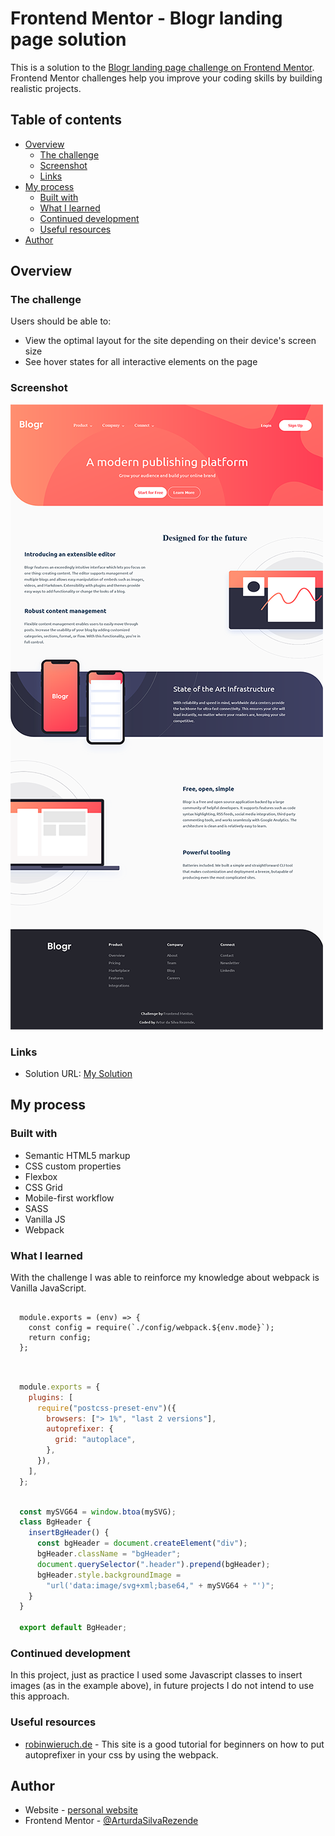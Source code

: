 # Frontend Mentor - Blogr landing page solution

This is a solution to the [Blogr landing page challenge on Frontend Mentor](https://www.frontendmentor.io/challenges/blogr-landing-page-EX2RLAApP). Frontend Mentor challenges help you improve your coding skills by building realistic projects.

## Table of contents

- [Overview](#overview)
  - [The challenge](#the-challenge)
  - [Screenshot](#screenshot)
  - [Links](#links)
- [My process](#my-process)
  - [Built with](#built-with)
  - [What I learned](#what-i-learned)
  - [Continued development](#continued-development)
  - [Useful resources](#useful-resources)
- [Author](#author)

## Overview

### The challenge

Users should be able to:

- View the optimal layout for the site depending on their device's screen size
- See hover states for all interactive elements on the page

### Screenshot

![desktop-preview](./desktop-preview.png)

### Links

- Solution URL: [My Solution](https://www.frontendmentor.io/solutions/html5-css3sass-vanilla-js-webpack-lEG5BZ0u6)

## My process

### Built with

- Semantic HTML5 markup
- CSS custom properties
- Flexbox
- CSS Grid
- Mobile-first workflow
- SASS
- Vanilla JS
- Webpack

### What I learned

With the challenge I was able to reinforce my knowledge about webpack is Vanilla JavaScript.

```webpack

  module.exports = (env) => {
    const config = require(`./config/webpack.${env.mode}`);
    return config;
  };
  
```

```postcss.config.js

  module.exports = {
    plugins: [
      require("postcss-preset-env")({
        browsers: ["> 1%", "last 2 versions"],
        autoprefixer: {
          grid: "autoplace",
        },
      }),
    ],
  };
  
```

```js
  const mySVG64 = window.btoa(mySVG);
  class BgHeader {
    insertBgHeader() {
      const bgHeader = document.createElement("div");
      bgHeader.className = "bgHeader";
      document.querySelector(".header").prepend(bgHeader);
      bgHeader.style.backgroundImage =
        "url('data:image/svg+xml;base64," + mySVG64 + "')";
    }
  }

  export default BgHeader;
```

### Continued development

In this project, just as practice I used some Javascript classes to insert images (as in the example above), in future projects I do not intend to use this approach.

### Useful resources

- [robinwieruch.de](https://www.robinwieruch.de/webpack-postcss) - This site is a good tutorial for beginners on how to put autoprefixer in your css by using the webpack.

## Author

- Website - [personal website](https://artur-silva-rezende.netlify.app/)
- Frontend Mentor - [@ArturdaSilvaRezende](https://www.frontendmentor.io/profile/ArturdaSilvaRezende)
